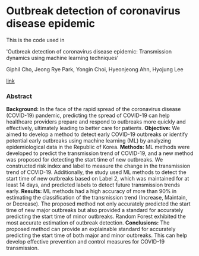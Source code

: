 # Outbreak detection of coronavirus disease epidemic

This is the code used in 

'Outbreak detection of coronavirus disease epidemic: Transmission dynamics using machine learning techniques'  

Giphil Cho, Jeong Rye Park, Yongin Choi, Hyeonjeong Ahn, Hyojung Lee

[link]()



### Abstract

**Background:** In the face of the rapid spread of the coronavirus disease (COVID-19) pandemic, predicting the spread of COVID-19 can help healthcare providers prepare and respond to outbreaks more quickly and effectively, ultimately leading to better care for patients.
**Objective:** We aimed to develop a method to detect early COVID-19 outbreaks or identify potential early outbreaks using machine learning (ML) by analyzing epidemiological data in the Republic of Korea.
**Methods:** ML methods were developed to predict the transmission trend of COVID-19, and a new method was proposed for detecting the start time of new outbreaks. We constructed risk index and label to measure the change in the transmission trend of COVID-19. Additionally, the study used ML methods to detect the start time of new outbreaks based on Label 2, which was maintained for at least 14 days, and predicted labels to detect future transmission trends early.
**Results:** ML methods had a high accuracy of more than 90% in estimating the classification of the transmission trend (Increase, Maintain, or Decrease). The proposed method not only accurately predicted the start time of new major outbreaks but also provided a standard for accurately predicting the start time of minor outbreaks. Random Forest exhibited the most accurate estimation of outbreak detection.
**Conclusions:** The proposed method can provide an explainable standard for accurately predicting the start time of both major and minor outbreaks. This can help develop effective prevention and control measures for COVID-19 transmission.





